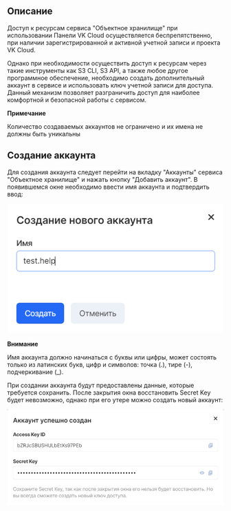 ## Описание

Доступ к ресурсам сервиса "Объектное хранилище" при использовании Панели VK Cloud осуществляется беспрепятственно, при наличии зарегистрированной и активной учетной записи и проекта VK Cloud.

Однако при необходимости осуществить доступ к ресурсам через такие инструменты как S3 CLI, S3 API, а также любое другое программное обеспечение, необходимо создать дополнительный аккаунт в сервисе и использовать ключ учетной записи для доступа. Данный механизм позволяет разграничить доступ для наиболее комфортной и безопасной работы с сервисом.

**Примечание**

Количество создаваемых аккаунтов не ограничено и их имена не должны быть уникальны

## Создание аккаунта

Для создания аккаунта следует перейти на вкладку "Аккаунты" сервиса "Объектное хранилище" и нажать кнопку "Добавить аккаунт". В появившемся окне необходимо ввести имя аккаунта и подтвердить ввод:

![](./assets/1598049090195-1598049090195.png)

**Внимание**

Имя аккаунта должно начинаться с буквы или цифры, может состоять только из латинских букв, цифр и символов: точка (.), тире (-), подчеркивание (\_).

При создании аккаунта будут предоставлены данные, которые требуется сохранить. После закрытия окна восстановить Secret Key будет невозможно, однако при его утере можно создать новый аккаунт:

![](./assets/1598049339432-1598049339432.png)
